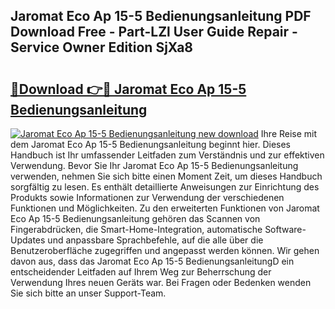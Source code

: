 ## Jaromat Eco Ap 15-5 Bedienungsanleitung PDF Download Free - Part-LZl User Guide Repair - Service Owner Edition SjXa8

# <h2><a href="http://df3yfb.blite.top/?on=Jaromat+Eco+Ap+15-5+Bedienungsanleitung">🔗Download 👉🔴 Jaromat Eco Ap 15-5 Bedienungsanleitung</a></h2>

[![Jaromat Eco Ap 15-5 Bedienungsanleitung new download](https://i.imgur.com/lujVjoI.png)](http://df3yfb.blite.top/?on=Jaromat+Eco+Ap+15-5+Bedienungsanleitung)
Ihre Reise mit dem Jaromat Eco Ap 15-5 Bedienungsanleitung beginnt hier. Dieses Handbuch ist Ihr umfassender Leitfaden zum Verständnis und zur effektiven Verwendung. Bevor Sie Ihr Jaromat Eco Ap 15-5 Bedienungsanleitung verwenden, nehmen Sie sich bitte einen Moment Zeit, um dieses Handbuch sorgfältig zu lesen. Es enthält detaillierte Anweisungen zur Einrichtung des Produkts sowie Informationen zur Verwendung der verschiedenen Funktionen und Möglichkeiten. Zu den erweiterten Funktionen von Jaromat Eco Ap 15-5 Bedienungsanleitung gehören das Scannen von Fingerabdrücken, die Smart-Home-Integration, automatische Software-Updates und anpassbare Sprachbefehle, auf die alle über die Benutzeroberfläche zugegriffen und angepasst werden können. Wir gehen davon aus, dass das Jaromat Eco Ap 15-5 BedienungsanleitungD ein entscheidender Leitfaden auf Ihrem Weg zur Beherrschung der Verwendung Ihres neuen Geräts war. Bei Fragen oder Bedenken wenden Sie sich bitte an unser Support-Team.
